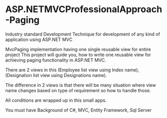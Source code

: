 # ASP.NETMVCProfessionalApproach-Paging
Industry standard Development Technique for development of any kind of application using ASP.NET MVC

MvcPaging implementation having one single reusable view for entire project
This project will guide you, how to write one reusable view for achieving paging functionality in ASP.NET MVC. 

There are 2 views in this (Employee list view using Index name), (Designation list view using Designations name). 

The difference in 2 views is that there will be many situation where view name changes based on type of requirement so how to handle those. 

All conditions are wrapped up in this small apps. 

You must have Background of C#, MVC, Entity Framework, Sql Server
